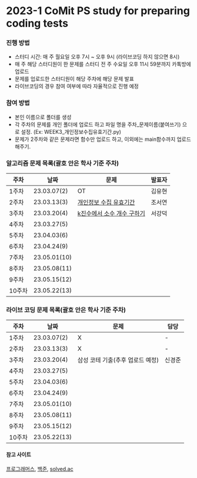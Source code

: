 # 2023-1 CoMit PS study for preparing coding tests
### 진행 방법
- 스터디 시간: 매 주 월요일 오후 7시 ~ 오후 9시 (라이브코딩 하지 않으면 8시)
- 매 주 해당 스터디원이 한 문제를 스터디 전 주 수요일 오후 11시 59분까지 카톡방에 업로드
- 문제를 업로드한 스터디원이 해당 주차에 해당 문제 발표
- 라이브코딩의 경우 참여 여부에 따라 자율적으로 진행 예정

### 참여 방법
- 본인 이름으로 폴더를 생성
- 각 주차의 문제를 개인 폴더에 업로드 하고 파일 명을 주차_문제이름(붙여쓰기) 으로 설정. (Ex: WEEK3_개인정보수집유효기간.py)
- 문제가 2주차와 같은 문제라면 함수만 업로드 하고, 이외에는 main함수까지 업로드 해주기.

### 알고리즘 문제 목록(괄호 안은 학사 기준 주차)
| **주차**  | **날짜**      | **문제**                                                                                       | **발표자** |
|-----------|---------------|-----------------------------------------------------------------------------------------------|------------|
| 1주차     | 23.03.07(2)   | OT                                                                                            | 김유현     |
| 2주차     | 23.03.13(3)   | [개인정보 수집 유효기간](https://school.programmers.co.kr/learn/courses/30/lessons/150370)     | 조서연     |
| 3주차     | 23.03.20(4)   | [k진수에서 소수 개수 구하기](https://school.programmers.co.kr/learn/courses/30/lessons/92335)  | 서강덕     |
| 4주차     | 23.03.27(5)   |                                                                                               |            |
| 5주차     | 23.04.03(6)   |                                                                                               |            |
| 6주차     | 23.04.24(9)   |                                                                                               |            |
| 7주차     | 23.05.01(10)  |                                                                                               |            |
| 8주차     | 23.05.08(11)  |                                                                                               |            |
| 9주차     | 23.05.15(12)  |                                                                                               |            |
| 10주차    | 23.05.22(13)  |                                                                                               |            |


### 라이브 코딩 문제 목록(괄호 안은 학사 기준 주차)
| **주차**  | **날짜**      | **문제**                                                                                 |  **담당**  |
|-----------|---------------|------------------------------------------------------------------------------------------|------------|
| 1주차     | 23.03.07(2)   | X                                                                                        |   -        |
| 2주차     | 23.03.13(3)   | X                                                                                        |   -        |
| 3주차     | 23.03.20(4)   | 삼성 코테 기출(추후 업로드 예정)                                                          | 신경준     |
| 4주차     | 23.03.27(5)   |                                                                                          |            |
| 5주차     | 23.04.03(6)   |                                                                                          |            |
| 6주차     | 23.04.24(9)   |                                                                                          |            |
| 7주차     | 23.05.01(10)  |                                                                                          |            |
| 8주차     | 23.05.08(11)  |                                                                                          |            |
| 9주차     | 23.05.15(12)  |                                                                                          |            |
| 10주차    | 23.05.22(13)  |                                                                                          |            |


#### 참고 사이트
[프로그래머스](https://programmers.co.kr/learn/challenges), [백준](https://www.acmicpc.net/), [solved.ac](https://solved.ac/)
